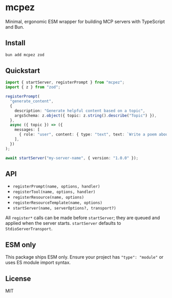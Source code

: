 # mcpez

Minimal, ergonomic ESM wrapper for building MCP servers with TypeScript and Bun.

## Install

```bash
bun add mcpez zod
```

## Quickstart

```ts
import { startServer, registerPrompt } from "mcpez";
import { z } from "zod";

registerPrompt(
  "generate_content",
  {
    description: "Generate helpful content based on a topic",
    argsSchema: z.object({ topic: z.string().describe("Topic") }),
  },
  async ({ topic }) => ({
    messages: [
      { role: "user", content: { type: "text", text: `Write a poem about ${topic}` } },
    ],
  })
);

await startServer("my-server-name", { version: "1.0.0" });
```

## API

- `registerPrompt(name, options, handler)`
- `registerTool(name, options, handler)`
- `registerResource(name, options)`
- `registerResourceTemplate(name, options)`
- `startServer(name, serverOptions?, transport?)`

All `register*` calls can be made before `startServer`; they are queued and applied
when the server starts. `startServer` defaults to `StdioServerTransport`.

## ESM only

This package ships ESM only. Ensure your project has `"type": "module"` or uses
ES module import syntax.

## License

MIT

